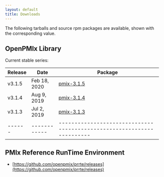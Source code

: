 ```yaml
---
layout: default
title: Downloads
---
```


The following tarballs and source rpm packages are available, shown with the corresponding <SHA1SUM> value.


OpenPMIx Library
----------------
Current stable series:

| Release | Date | Package |
| ------- | ---- | ------- |
| v3.1.5 | Feb 18, 2020 | [pmix-3.1.5](https://github.com/openpmix/openpmix/releases/tag/v3.1.5) |
| v3.1.4 | Aug 9, 2019  | [pmix-3.1.4](https://github.com/openpmix/openpmix/releases/tag/v3.1.4) |
| v3.1.3 | Jul 2, 2019  | [pmix-3.1.3](https://github.com/openpmix/openpmix/releases/tag/v3.1.3) |
| ------ | ------------ | ---------------------------------------------------------------------- |



PMIx Reference RunTime Environment
----------------------------------
 - [https://github.com/openpmix/prrte/releases](https://github.com/openpmix/prrte/releases)

